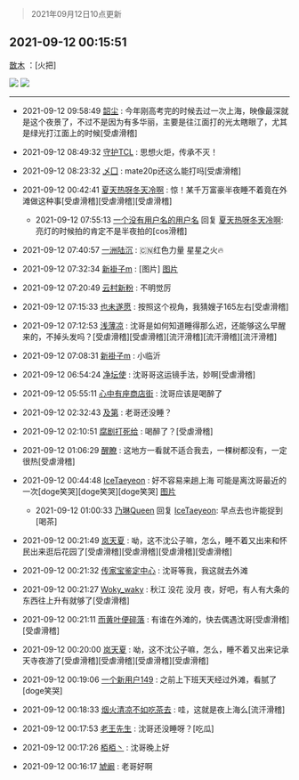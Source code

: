 > 2021年09月12日10点更新
<link rel="stylesheet" href="https://cdn.jsdelivr.net/gh/taotie6/sampleJSON@main/css/photo_show.css">
<meta name="referrer" content="no-referrer" />


 ## 2021-09-12 00:15:51 

 [㪚木](https://www.coolapk.com/feed/29925093?shareKey=MDExYWQ1Njg4NzM0NjEzY2UyMjk~) ：[火把] 

<div class="album">
<img class="img-item" src="http://image.coolapk.com/feed/2021/0912/00/1081091_9b898720_6942_4915@360x640.gif" />
<img class="img-item" src="http://image.coolapk.com/feed/2021/0912/00/1081091_6fd9550c_6942_4917@640x360.gif" />
</div>

 ------- 

- 2021-09-12 09:58:49 [韶尘](uid=1296954) : 今年刚高考完的时候去过一次上海，映像最深就是这个夜景了，不过不是因为有多华丽，主要是往江面打的光太瞎眼了，尤其是绿光打江面上的时候[受虐滑稽] 

- 2021-09-12 08:49:32 [守护TCL](uid=13196701) : 思想火炬，传承不灭！ 

- 2021-09-12 08:23:32 [乄囗](uid=759206) : mate20p还这么能打吗[受虐滑稽] 

- 2021-09-12 00:42:41 [夏天热呀冬天冷啊](uid=3688557) : 惊！某千万富豪半夜睡不着竟在外滩做这种事[受虐滑稽][受虐滑稽][受虐滑稽] 

    - 2021-09-12 07:55:13 [一个没有用户名的用户名](uid=1314924) 回复 [夏天热呀冬天冷啊](uid=3688557): 亮灯的时候拍的肯定不是半夜拍的[cos滑稽] 

- 2021-09-12 07:40:57 [一洲陆沉](uid=889471) : 🇨🇳红色力量  星星之火🔥 

- 2021-09-12 07:32:34 [新褂子m](uid=913624) : [图片] [图片](http://image.coolapk.com/feed/2021/0912/07/913624_e7c80a9c_3153_1099@1080x2400.jpeg)

- 2021-09-12 07:20:49 [云村新粉](uid=809098) : 不明觉厉 

- 2021-09-12 07:15:33 [也未遂愿](uid=3056500) : 按照这个视角，我猜嫂子165左右[受虐滑稽] 

- 2021-09-12 07:12:53 [浅薄凉](uid=1630624) : 沈哥是如何知道睡得那么迟，还能够这么早醒来的，不掉头发吗？[受虐滑稽][受虐滑稽][流汗滑稽][流汗滑稽][流汗滑稽] 

- 2021-09-12 07:08:31 [新褂子m](uid=913624) : 小临沂 

- 2021-09-12 06:54:24 [净坛使](uid=1518317) : 沈哥哥这运镜手法，妙啊[受虐滑稽] 

- 2021-09-12 05:55:11 [心中有座商店街](uid=1636078) : 沈哥应该是喝醉了 

- 2021-09-12 02:32:43 [及第](uid=1119990) : 老哥还没睡？ 

- 2021-09-12 02:10:51 [腐剧打死给](uid=1391153) : 喝醉了？[受虐滑稽] 

- 2021-09-12 01:06:29 [醒瞭](uid=3166846) : 这地方一看就不适合我去，一棵树都没有，一定很热[受虐滑稽] 

- 2021-09-12 00:44:48 [IceTaeyeon](uid=2789926) : 好不容易来趟上海 可能是离沈哥最近的一次[doge笑哭][doge笑哭][doge笑哭] [图片](http://image.coolapk.com/feed/2021/0912/00/2789926_388ba919_8687_1917@3008x2256.jpeg)

    - 2021-09-12 01:00:33 [乃琳Queen](uid=2370903) 回复 [IceTaeyeon](uid=2789926): 早点去也许能捉到[喝茶] 

- 2021-09-12 00:21:49 [岚天夏](uid=1974131) : 呦，这不沈公子嘛，怎么，睡不着又出来和怀民出来逛后花园了[受虐滑稽][受虐滑稽][受虐滑稽][受虐滑稽] 

- 2021-09-12 00:21:32 [传家宝鉴定中心](uid=1537223) : 沈哥等我，我这就去外滩 

- 2021-09-12 00:21:27 [Woky_waky](uid=2446998) : 秋江 没花 没月 夜，好吧，有人有大条的东西往上升有就够了[受虐滑稽] 

- 2021-09-12 00:21:11 [而黄叶便碎落](uid=2845514) : 有谁在外滩的，快去偶遇沈哥[受虐滑稽][受虐滑稽] 

- 2021-09-12 00:20:00 [岚天夏](uid=1974131) : 呦，这不沈公子嘛，怎么，睡不着又出来记承天寺夜游了[受虐滑稽][受虐滑稽][受虐滑稽][受虐滑稽] 

- 2021-09-12 00:19:06 [一个新用户149](uid=10816149) : 之前上下班天天经过外滩，看腻了[doge笑哭] 

- 2021-09-12 00:18:33 [烟火清凉不如吃茶去](uid=4279524) : 哇，这就是夜上海么[流汗滑稽] 

- 2021-09-12 00:17:53 [老王先生](uid=958971) : 沈哥还没睡呀？[吃瓜] 

- 2021-09-12 00:17:26 [栢栢丶](uid=1105142) : 沈哥晚上好 

- 2021-09-12 00:16:17 [虓阚](uid=1518342) : 老哥好啊 

